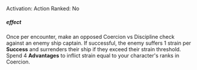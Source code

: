 Activation: Action
Ranked: No
##### effect
Once per encounter, make an opposed
Coercion vs Discipline check against an
enemy ship captain. If successful, the enemy
suffers 1 strain per **Success** and surrenders their
ship if they exceed their strain threshold.
Spend 4 **Advantages** to inflict strain equal
to your character's ranks in Coercion.